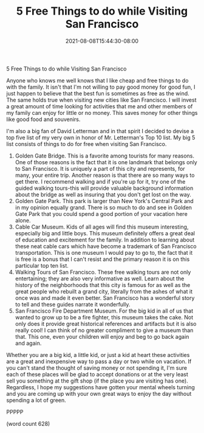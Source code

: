 ﻿---
title: "5 Free Things to do while Visiting San Francisco"
date: 2021-08-08T15:44:30-08:00
description: "SanFransisco Tips for Web Success"
featured_image: "/images/SanFransisco.jpg"
tags: ["SanFransisco"]
---

5 Free Things to do while Visiting San Francisco

Anyone who knows me well knows that I like cheap and free things to do with the family. It isn't that I'm not willing to pay good money for good fun, I just happen to believe that the best fun is sometimes as free as the wind. The same holds true when visiting new cities like San Francisco. I will invest a great amount of time looking for activities that me and other members of my family can enjoy for little or no money. This saves money for other things like good food and souvenirs. 

I'm also a big fan of David Letterman and in that spirit I decided to devise a top five list of my very own in honor of Mr. Letterman's Top 10 list. My big 5 list consists of things to do for free when visiting San Francisco.

1) Golden Gate Bridge. This is a favorite among tourists for many reasons. One of those reasons is the fact that it is one landmark that belongs only to San Francisco. It is uniquely a part of this city and represents, for many, your entire trip. Another reason is that there are so many ways to get there. I recommend walking and if you're up for it, try one of the guided walking tours-this will provide valuable background information about the bridge as well as insuring that you don't get lost on the way. 
2) Golden Gate Park. This park is larger than New York's Central Park and in my opinion equally grand. There is so much to do and see in Golden Gate Park that you could spend a good portion of your vacation here alone. 
3) Cable Car Museum. Kids of all ages will find this museum interesting, especially big and little boys. This museum definitely offers a great deal of education and excitement for the family. In addition to learning about these neat cable cars which have become a trademark of San Francisco transportation. This is one museum I would pay to go to, the fact that it is free is a bonus that I can't resist and the primary reason it is on this particular top ten list.
4) Walking Tours of San Francisco. These free walking tours are not only entertaining; they are also very informative as well. Learn about the history of the neighborhoods that this city is famous for as well as the great people who rebuilt a grand city, literally from the ashes of what it once was and made it even better. San Francisco has a wonderful story to tell and these guides narrate it wonderfully.
5) San Francisco Fire Department Museum. For the big kid in all of us that wanted to grow up to be a fire fighter, this museum takes the cake. Not only does it provide great historical references and artifacts but it is also really cool! I can think of no greater compliment to give a museum than that. This one, even your children will enjoy and beg to go back again and again. 

Whether you are a big kid, a little kid, or just a kid at heart these activities are a great and inexpensive way to pass a day or two while on vacation. If you can't stand the thought of saving money or not spending it, I'm sure each of these places will be glad to accept donations or at the very least sell you something at the gift shop (if the place you are visiting has one). Regardless, I hope my suggestions have gotten your mental wheels turning and you are coming up with your own great ways to enjoy the day without spending a lot of green.

PPPPP

(word count 628)


